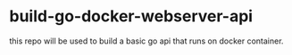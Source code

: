 # build-go-docker-webserver-api
this repo will be used to build a basic go api that runs on docker container.
